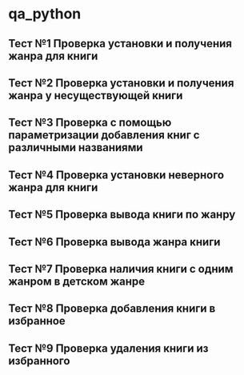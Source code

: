 # qa_python

## Тест №1 Проверка установки и получения жанра для книги

## Тест №2 Проверка установки и получения жанра у несуществующей книги

## Тест №3 Проверка с помощью параметризации добавления книг с различными названиями

## Тест №4 Проверка установки неверного жанра для книги

## Тест №5 Проверка вывода книги по жанру

## Тест №6 Проверка вывода жанра книги

## Тест №7 Проверка наличия книги с одним жанром в детском жанре

## Тест №8 Проверка добавления книги в избранное

## Тест №9 Проверка удаления книги из избранного